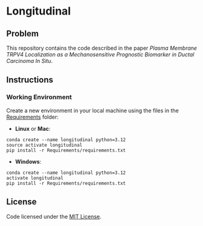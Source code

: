 # Longitudinal

## Problem
This repository contains the code described in the paper *Plasma Membrane TRPV4 Localization as a Mechanosensitive Prognostic Biomarker in Ductal Carcinoma In Situ*.

## Instructions

### Working Environment
Create a new environment in your local machine using the files in the [Requirements](https://github.com/ichung-lab/Longitudinal/tree/main/Requirements) folder:

- __Linux__ or __Mac__:

```
conda create --name longitudinal python=3.12
source activate longitudinal
pip install -r Requirements/requirements.txt
```

- __Windows__:

```
conda create --name longitudinal python=3.12
activate longitudinal
pip install -r Requirements/requirements.txt
```
## License
Code licensed under the [MIT License](https://github.com/ichung-lab/Longitudinal/blob/main/LICENSE).
